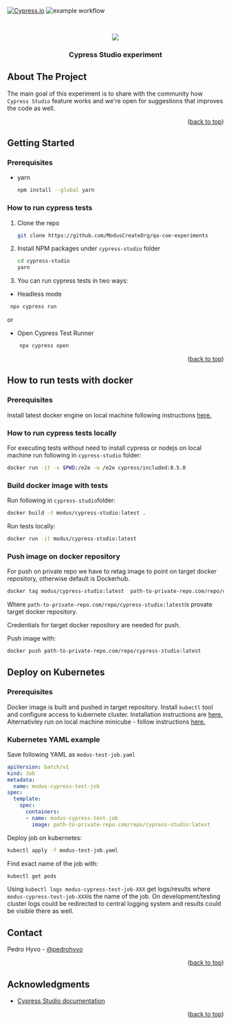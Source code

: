 <div id="top"></div>

<!-- PROJECT SHIELDS -->
[![Cypress.io](https://img.shields.io/badge/tested%20with-Cypress-04C38E.svg)](https://www.cypress.io/)
![example workflow](https://github.com/ModusCreateOrg/qa-coe-experiments/actions/workflows/main.yml/badge.svg)

<!-- PROJECT LOGO -->
<br />
<div align="center">
  <p align="center">
  <a href="https://www.cypress.io"><img src="https://cloud.githubusercontent.com/assets/1268976/20607953/d7ae489c-b24a-11e6-9cc4-91c6c74c5e88.png"/></a>
</p>

  <h3 align="center">Cypress Studio experiment</h3>
</div>

<!-- ABOUT THE PROJECT -->
## About The Project

The main goal of this experiment is to share with the community how `Cypress Studio` feature works and we're open for suggestions that improves the code as well.

<p align="right">(<a href="#top">back to top</a>)</p>

<!-- GETTING STARTED -->
## Getting Started

### Prerequisites

* yarn
  ```sh
  npm install --global yarn
  ```

### How to run cypress tests

1. Clone the repo
   ```sh
   git clone https://github.com/ModusCreateOrg/qa-coe-experiments
   ```
3. Install NPM packages under `cypress-studio` folder
   ```sh
   cd cypress-studio
   yarn
   ```
4. You can run cypress tests in two ways:
   
  * Headless mode
  ```javascript
   npx cypress run
  ```
  or
  * Open Cypress Test Runner
  ```javascript
      npx cypress open
  ```

<p align="right">(<a href="#top">back to top</a>)</p>

<!-- DOCKER SECTION -->
## How to run tests with docker 

### Prerequisites
Install latest docker engine on local machine following instructions  <a href="https://docs.docker.com/engine/install/">here.</a>

### How to run cypress tests locally
For executing tests without need to install cypress or nodejs on local machine run following in `cypress-studio` folder:
```sh
docker run -it -v $PWD:/e2e -w /e2e cypress/included:8.5.0
```

### Build docker image with tests
Run following in `cypress-studio`folder:
```sh
docker build -t modus/cypress-studio:latest .
```

Run tests locally:
```sh
docker run -it modus/cypress-studio:latest
```

### Push image on docker repository

For push on private repo we have to retag image to point on target docker repository, otherwise default is Dockerhub.

```sh
docker tag modus/cypress-studio:latest  path-to-private-repo.com/repo/cypress-studio:latest
```
Where `path-to-private-repo.com/repo/cypress-studio:latest`is provate target docker repository.

Credentials for target docker repository are needed for push.

Push image with:
```sh
docker push path-to-private-repo.com/repo/cypress-studio:latest
```

## Deploy on Kubernetes
### Prerequisites
Docker image is built and pushed in target repository.
Install `kubectl` tool and configure access to kubernete cluster. Installation instructions are <a href="https://kubernetes.io/docs/tasks/tools/">here.</a>
Alternativley run on local machine minicube - follow instructions <a href="https://minikube.sigs.k8s.io/docs/start/">here.</a>

### Kubernetes YAML example

Save following YAML as `modus-test-job.yaml`
```YAML
apiVersion: batch/v1
kind: Job
metadata:
  name: modus-cypress-test-job
spec:
  template:
    spec:
      containers:
      - name: modus-cypress-test-job
        image: path-to-private-repo.com/repo/cypress-studio:latest 
```

Deploy job on kubernetes:
```sh
kubectl apply -f modus-test-job.yaml
```

Find exact name of the job with:
```sh 
kubectl get pods
```

Using `kubectl logs modus-cypress-test-job-XXX` get logs/results where `modus-cypress-test-job-XXX`is the name of the job.
On development/testing cluster logs could be redirected to central logging system and results could be visible there as well. 


<!-- CONTACT -->
## Contact

Pedro Hyvo - [@pedrohyvo](https://www.linkedin.com/in/pedrohyvo/)

<p align="right">(<a href="#top">back to top</a>)</p>


<!-- ACKNOWLEDGMENTS -->
## Acknowledgments

* [Cypress Studio documentation](https://docs.cypress.io/guides/core-concepts/cypress-studio)

<p align="right">(<a href="#top">back to top</a>)</p>
